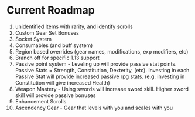 # Current Roadmap #

1. unidentified items with rarity, and identify scrolls
2. Custom Gear Set Bonuses
3. Socket System
4. Consumables (and buff system)
5. Region based overrides (gear names, modifications, exp modifiers, etc)
6. Branch off for specific 1.13 support
7. Passive point system - Leveling up will provide passive stat points. Passive Stats = Strength, Constitution, Dexterity, (etc). Investing in each Passive Stat will provide increased passive rpg stats. (e.g. investing in Constitution will give increased Health)
8. Weapon Mastery - Using swords will increase sword skill. Higher sword skill will provide passive bonuses
9. Enhancement Scrolls
10. Ascendency Gear - Gear that levels with you and scales with you